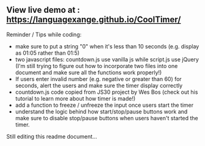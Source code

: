 ## View live demo at : https://languagexange.github.io/CoolTimer/

Reminder / Tips while coding:
- make sure to put a string "0" when it's less than 10 seconds (e.g. display as 01:05 rather than 01:5)
- two javascript files: countdown.js use vanilla js while script.js use jQuery
(I'm still trying to figure out how to incorporate two files into one document and make sure all the functions work properly!)
- If users enter invalid number (e.g. negative or greater than 60) for seconds, alert the users and make sure the timer display correctly
- countdown.js code copied from JS30 project by Wes Bos (check out his tutorial to learn more about how timer is made!)
- add a function to freeze / unfreeze the input once users start the timer
- understand the logic behind how start/stop/pause buttons work and make sure to disable stop/pause buttons when users haven't started the timer.


Still editing this readme document...
